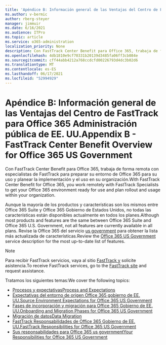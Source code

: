 ```yaml
---
title: 'Apéndice B: Información general de las Ventajas del Centro de FastTrack para Office 365 Administración pública de EE. UU.'
ms.author: v-bermic
author: rberg-steyer
manager: jimmuir
ms.date: 6/16/2021
ms.audience: ITPro
ms.topic: article
ms.service: o365-administration
localization_priority: None
description: Con FastTrack Center Benefit para Office 365, trabaja de forma remota con especialistas de FastTrack para preparar su entorno de Office 365 para su uso y planear la implementación y el uso en su organización.
ms.openlocfilehash: 4db1810e9cf70331b20139d3485fa06ff3cb084e
ms.sourcegitcommit: cff44abb4212a768ccdcfd00226793d4dc3b02d6
ms.translationtype: MT
ms.contentlocale: es-ES
ms.lasthandoff: 06/17/2021
ms.locfileid: "52994929"
---
```

# <a name="appendix-b---fasttrack-center-benefit-overview-for-office-365-us-government"></a><span data-ttu-id="d2d45-103">Apéndice B: Información general de las Ventajas del Centro de FastTrack para Office 365 Administración pública de EE. UU.</span><span class="sxs-lookup"><span data-stu-id="d2d45-103">Appendix B - FastTrack Center Benefit Overview for Office 365 US Government</span></span>

<span data-ttu-id="d2d45-104">Con FastTrack Center Benefit para Office 365, trabaja de forma remota con especialistas de FastTrack para preparar su entorno de Office 365 para su uso y planear la implementación y el uso en su organización.</span><span class="sxs-lookup"><span data-stu-id="d2d45-104">With FastTrack Center Benefit for Office 365, you work remotely with FastTrack Specialists to get your Office 365 environment ready for use and plan rollout and usage within your organization.</span></span> 
  
<span data-ttu-id="d2d45-105">Aunque la mayoría de los productos y características son los mismos entre Office 365 Suite y Office 365 Gobierno de Estados Unidos, no todas las características están disponibles actualmente en todos los planes.</span><span class="sxs-lookup"><span data-stu-id="d2d45-105">Although most products and features are the same between Office 365 Suite and Office 365 U.S. Government, not all features are currently available in all plans.</span></span> <span data-ttu-id="d2d45-106">Revise la Office 365 del servicio [us government](https://aka.ms/aboutgovcloud) para obtener la lista más actualizada de características.</span><span class="sxs-lookup"><span data-stu-id="d2d45-106">Review the [Office 365 US Government](https://aka.ms/aboutgovcloud) service description for the most up-to-date list of features.</span></span>

> [!NOTE]
> <span data-ttu-id="d2d45-107">Para recibir FastTrack servicios, vaya al sitio [FastTrack y](https://go.microsoft.com/fwlink/?linkid=780698) solicite asistencia.</span><span class="sxs-lookup"><span data-stu-id="d2d45-107">To receive FastTrack services, go to the [FastTrack site](https://go.microsoft.com/fwlink/?linkid=780698) and request assistance.</span></span>  

<span data-ttu-id="d2d45-108">Tratamos los siguientes temas:</span><span class="sxs-lookup"><span data-stu-id="d2d45-108">We cover the following topics:</span></span>
- [<span data-ttu-id="d2d45-109">Procesos y expectativas</span><span class="sxs-lookup"><span data-stu-id="d2d45-109">Process and Expectations</span></span>](process-and-expectations.md) 
- [<span data-ttu-id="d2d45-110">Expectativas del entorno de origen Office 365 gobierno de EE. UU.</span><span class="sxs-lookup"><span data-stu-id="d2d45-110">Source Environment Expectations for Office 365 US Government</span></span>](US-Gov-appendix-source-environment-expectations.md)   
- [<span data-ttu-id="d2d45-111">Fases de incorporación y migración para Office 365 Gobierno de EE. UU.</span><span class="sxs-lookup"><span data-stu-id="d2d45-111">Onboarding and Migration Phases for Office 365 US Government</span></span>](US-Gov-appendix-onboarding-and-migration.md)
- [<span data-ttu-id="d2d45-112">Migración de datos</span><span class="sxs-lookup"><span data-stu-id="d2d45-112">Data Migration</span></span>](data-migration.md)    
- [<span data-ttu-id="d2d45-113">FastTrack Responsabilidades de Office 365 Gobierno de EE. UU.</span><span class="sxs-lookup"><span data-stu-id="d2d45-113">FastTrack Responsibilities for Office 365 US Government</span></span>](US-Gov-appendix-fasttrack-responsibilities.md)   
- [<span data-ttu-id="d2d45-114">Sus responsabilidades para Office 365 us government</span><span class="sxs-lookup"><span data-stu-id="d2d45-114">Your Responsibilities for Office 365 US Government</span></span>](US-Gov-appendix-your-responsibilities.md)    

